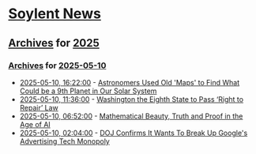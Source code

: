 # [Soylent News](../../../README.md)

## [Archives](../../index.md) for [2025](../index.md)

### [Archives](../../index.md) for [2025-05-10](index.md)

* [2025-05-10, 16:22:00](https://soylentnews.org/article.pl?sid=25/05/09/0353243&from=rss) - [Astronomers Used Old 'Maps' to Find What Could be a 9th Planet in Our Solar System](https://soylentnews.org/article.pl?sid=25/05/09/0353243&from=rss)
* [2025-05-10, 11:36:00](https://soylentnews.org/article.pl?sid=25/05/09/0327207&from=rss) - [Washington the Eighth State to Pass ‘Right to Repair’ Law](https://soylentnews.org/article.pl?sid=25/05/09/0327207&from=rss)
* [2025-05-10, 06:52:00](https://soylentnews.org/article.pl?sid=25/05/09/0324231&from=rss) - [Mathematical Beauty, Truth and Proof in the Age of AI](https://soylentnews.org/article.pl?sid=25/05/09/0324231&from=rss)
* [2025-05-10, 02:04:00](https://soylentnews.org/article.pl?sid=25/05/08/137234&from=rss) - [DOJ Confirms It Wants To Break Up Google's Advertising Tech Monopoly](https://soylentnews.org/article.pl?sid=25/05/08/137234&from=rss)
